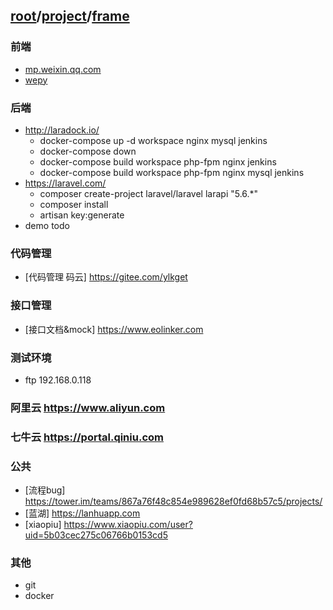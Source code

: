 ## [root](../README.md)/[project](./README.md)/[frame](https://github.com/ylksty/blog/blob/deploy/project/jjds.md)
### 前端
* [mp.weixin.qq.com](https://mp.weixin.qq.com)
* [wepy](https://github.com/Tencent/wepy)

### 后端
* <http://laradock.io/>
  * docker-compose up -d workspace nginx mysql jenkins
  * docker-compose down
  * docker-compose build workspace php-fpm nginx jenkins
  * docker-compose build workspace php-fpm nginx mysql jenkins
* <https://laravel.com/>
  * composer create-project laravel/laravel larapi "5.6.*"
  * composer install
  * artisan key:generate
* demo todo

### 代码管理
* [代码管理 码云] <https://gitee.com/ylkget>

### 接口管理
* [接口文档&mock] <https://www.eolinker.com>

### 测试环境
* ftp 192.168.0.118

### 阿里云 <https://www.aliyun.com>
### 七牛云 <https://portal.qiniu.com>

### 公共
* [流程bug] <https://tower.im/teams/867a76f48c854e989628ef0fd68b57c5/projects/>
* [蓝湖] <https://lanhuapp.com>
* [xiaopiu] <https://www.xiaopiu.com/user?uid=5b03cec275c06766b0153cd5>

### 其他
* git
* docker